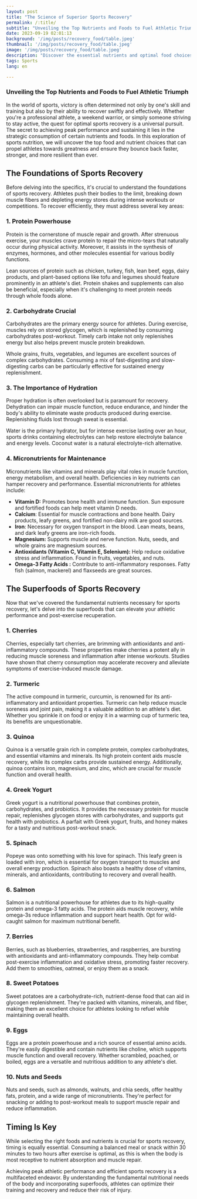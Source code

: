 ```yaml
---
layout: post 
title: "The Science of Superior Sports Recovery"
permalink: /:title/ 
subtitle: "Unveiling the Top Nutrients and Foods to Fuel Athletic Triumph"
date: 2023-09-19 02:01:13 
background: '/img/posts/recovery_food/table.jpeg'
thumbnail: '/img/posts/recovery_food/table.jpeg'
image: '/img/posts/recovery_food/table.jpeg'
description: "Discover the essential nutrients and optimal food choices to power your journey to athletic success."
tags: Sports
lang: en

---
```


### Unveiling the Top Nutrients and Foods to Fuel Athletic Triumph

In the world of sports, victory is often determined not only by one's skill and training but also by their ability to recover swiftly and effectively. Whether you're a professional athlete, a weekend warrior, or simply someone striving to stay active, the quest for optimal sports recovery is a universal pursuit. The secret to achieving peak performance and sustaining it lies in the strategic consumption of certain nutrients and foods. In this exploration of sports nutrition, we will uncover the top food and nutrient choices that can propel athletes towards greatness and ensure they bounce back faster, stronger, and more resilient than ever.

## The Foundations of Sports Recovery

Before delving into the specifics, it's crucial to understand the foundations of sports recovery. Athletes push their bodies to the limit, breaking down muscle fibers and depleting energy stores during intense workouts or competitions. To recover efficiently, they must address several key areas:

### 1. Protein Powerhouse

Protein is the cornerstone of muscle repair and growth. After strenuous exercise, your muscles crave protein to repair the micro-tears that naturally occur during physical activity. Moreover, it assists in the synthesis of enzymes, hormones, and other molecules essential for various bodily functions.

Lean sources of protein such as chicken, turkey, fish, lean beef, eggs, dairy products, and plant-based options like tofu and legumes should feature prominently in an athlete's diet. Protein shakes and supplements can also be beneficial, especially when it's challenging to meet protein needs through whole foods alone.

### 2. Carbohydrate Crucial

Carbohydrates are the primary energy source for athletes. During exercise, muscles rely on stored glycogen, which is replenished by consuming carbohydrates post-workout. Timely carb intake not only replenishes energy but also helps prevent muscle protein breakdown.

Whole grains, fruits, vegetables, and legumes are excellent sources of complex carbohydrates. Consuming a mix of fast-digesting and slow-digesting carbs can be particularly effective for sustained energy replenishment.

### 3. The Importance of Hydration

Proper hydration is often overlooked but is paramount for recovery. Dehydration can impair muscle function, reduce endurance, and hinder the body's ability to eliminate waste products produced during exercise. Replenishing fluids lost through sweat is essential.

Water is the primary hydrator, but for intense exercise lasting over an hour, sports drinks containing electrolytes can help restore electrolyte balance and energy levels. Coconut water is a natural electrolyte-rich alternative.

### 4. Micronutrients for Maintenance

Micronutrients like vitamins and minerals play vital roles in muscle function, energy metabolism, and overall health. Deficiencies in key nutrients can hamper recovery and performance. Essential micronutrients for athletes include:

- **Vitamin D:** Promotes bone health and immune function. Sun exposure and fortified foods can help meet vitamin D needs.
- **Calcium**: Essential for muscle contractions and bone health. Dairy products, leafy greens, and fortified non-dairy milk are good sources.
- **Iron**: Necessary for oxygen transport in the blood. Lean meats, beans, and dark leafy greens are iron-rich foods.
- **Magnesium:** Supports muscle and nerve function. Nuts, seeds, and whole grains are magnesium sources.
- **Antioxidants (Vitamin C, Vitamin E, Selenium):** Help reduce oxidative stress and inflammation. Found in fruits, vegetables, and nuts.
- **Omega-3 Fatty Acids :** Contribute to anti-inflammatory responses. Fatty fish (salmon, mackerel) and flaxseeds are great sources.

## The Superfoods of Sports Recovery

Now that we've covered the fundamental nutrients necessary for sports recovery, let's delve into the superfoods that can elevate your athletic performance and post-exercise recuperation.

### 1. Cherries

Cherries, especially tart cherries, are brimming with antioxidants and anti-inflammatory compounds. These properties make cherries a potent ally in reducing muscle soreness and inflammation after intense workouts. Studies have shown that cherry consumption may accelerate recovery and alleviate symptoms of exercise-induced muscle damage.

### 2. Turmeric

The active compound in turmeric, curcumin, is renowned for its anti-inflammatory and antioxidant properties. Turmeric can help reduce muscle soreness and joint pain, making it a valuable addition to an athlete's diet. Whether you sprinkle it on food or enjoy it in a warming cup of turmeric tea, its benefits are unquestionable.

### 3. Quinoa

Quinoa is a versatile grain rich in complete protein, complex carbohydrates, and essential vitamins and minerals. Its high protein content aids muscle recovery, while its complex carbs provide sustained energy. Additionally, quinoa contains iron, magnesium, and zinc, which are crucial for muscle function and overall health.

### 4. Greek Yogurt

Greek yogurt is a nutritional powerhouse that combines protein, carbohydrates, and probiotics. It provides the necessary protein for muscle repair, replenishes glycogen stores with carbohydrates, and supports gut health with probiotics. A parfait with Greek yogurt, fruits, and honey makes for a tasty and nutritious post-workout snack.

### 5. Spinach

Popeye was onto something with his love for spinach. This leafy green is loaded with iron, which is essential for oxygen transport to muscles and overall energy production. Spinach also boasts a healthy dose of vitamins, minerals, and antioxidants, contributing to recovery and overall health.

### 6. Salmon

Salmon is a nutritional powerhouse for athletes due to its high-quality protein and omega-3 fatty acids. The protein aids muscle recovery, while omega-3s reduce inflammation and support heart health. Opt for wild-caught salmon for maximum nutritional benefit.

### 7. Berries

Berries, such as blueberries, strawberries, and raspberries, are bursting with antioxidants and anti-inflammatory compounds. They help combat post-exercise inflammation and oxidative stress, promoting faster recovery. Add them to smoothies, oatmeal, or enjoy them as a snack.

### 8. Sweet Potatoes

Sweet potatoes are a carbohydrate-rich, nutrient-dense food that can aid in glycogen replenishment. They're packed with vitamins, minerals, and fiber, making them an excellent choice for athletes looking to refuel while maintaining overall health.

### 9. Eggs

Eggs are a protein powerhouse and a rich source of essential amino acids. They're easily digestible and contain nutrients like choline, which supports muscle function and overall recovery. Whether scrambled, poached, or boiled, eggs are a versatile and nutritious addition to any athlete's diet.

### 10. Nuts and Seeds

Nuts and seeds, such as almonds, walnuts, and chia seeds, offer healthy fats, protein, and a wide range of micronutrients. They're perfect for snacking or adding to post-workout meals to support muscle repair and reduce inflammation.

## Timing Is Key

While selecting the right foods and nutrients is crucial for sports recovery, timing is equally essential. Consuming a balanced meal or snack within 30 minutes to two hours after exercise is optimal, as this is when the body is most receptive to nutrient absorption and muscle repair.

Achieving peak athletic performance and efficient sports recovery is a multifaceted endeavor. By understanding the fundamental nutritional needs of the body and incorporating superfoods, athletes can optimize their training and recovery and reduce their risk of injury.